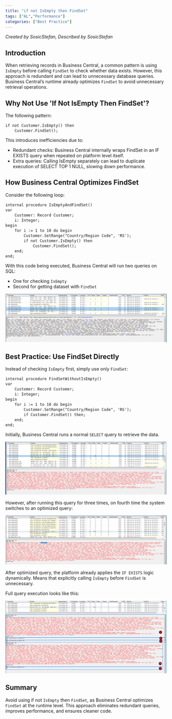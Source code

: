 ```yaml
---
title: "if not IsEmpty then FindSet"
tags: ["AL","Performance"]
categories: ["Best Practice"]
---
```


_Created by SosicStefan, Described by SosicStefan_

## Introduction

When retrieving records in Business Central, a common pattern is using `IsEmpty` before calling `FindSet` to check whether data exists. However, this approach is redundant and can lead to unnecessary database queries. Business Central’s runtime already optimizes `FindSet` to avoid unnecessary retrieval operations.

## Why Not Use 'If Not IsEmpty Then FindSet'?

The following pattern:

```al
if not Customer.IsEmpty() then
    Customer.FindSet();
```

This introduces inefficiencies due to:
- Redundant checks: Business Central internally wraps FindSet in an IF EXISTS query when repeated on platform level itself.
- Extra queries: Calling IsEmpty separately can lead to duplicate execution of SELECT TOP 1 NULL, slowing down performance.

## How Business Central Optimizes FindSet

Consider the following loop:

```al
internal procedure IsEmptyAndFindSet()
var
    Customer: Record Customer;
    i: Integer;
begin
    for i := 1 to 10 do begin
        Customer.SetRange("Country/Region Code", 'RS');
        if not Customer.IsEmpty() then
            Customer.FindSet();
    end;
end;
```

With this code being executed, Business Central will run two queries on SQL:
- One for checking `IsEmpty`
- Second for getting dataset with `FindSet`

![image](isempty-then-findset-query.png)


## Best Practice: Use FindSet Directly

Instead of checking `IsEmpty` first, simply use only `FindSet`:
```al
internal procedure FindSetWithoutIsEmpty()
var
    Customer: Record Customer;
    i: Integer;
begin
    for i := 1 to 10 do begin
        Customer.SetRange("Country/Region Code", 'RS');
        if Customer.FindSet() then;
    end;
end;
```

Initially, Business Central runs a normal `SELECT` query to retrieve the data.

![image](findset-only-firstrun-query.png)

However, after running this query for three times, on fourth time the system switches to an optimized query:

![image](findset-only-after-optimization-query.png)

After optimized query, the platform already applies the `IF EXISTS` logic dynamically. Means that explicitly calling `IsEmpty` before `FindSet` is unnecessary.

Full query execution looks like this:

![image](findset-only-full-flow-query.png)

## Summary
Avoid using if not `IsEmpty` then `FindSet`, as Business Central optimizes `FindSet` at the runtime level. This approach eliminates redundant queries, improves performance, and ensures cleaner code.
